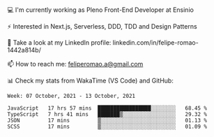 💻 I'm currently working as Pleno Front-End Developer at Ensinio

⚡ Interested in Next.js, Serverless, DDD, TDD and Design Patterns

👥 Take a look at my LinkedIn profile: linkedin.com/in/felipe-romao-1442a814b/

📫 How to reach me: feliperomao.a@gmail.com

📊 Check my stats from WakaTime (VS Code) and GitHub:

<!--START_SECTION:waka-->
```text
Week: 07 October, 2021 - 13 October, 2021

JavaScript   17 hrs 57 mins  █████████████████░░░░░░░░   68.45 % 
TypeScript   7 hrs 41 mins   ███████▒░░░░░░░░░░░░░░░░░   29.32 % 
JSON         17 mins         ▒░░░░░░░░░░░░░░░░░░░░░░░░   01.13 % 
SCSS         17 mins         ▒░░░░░░░░░░░░░░░░░░░░░░░░   01.09 % 
```
<!--END_SECTION:waka-->
